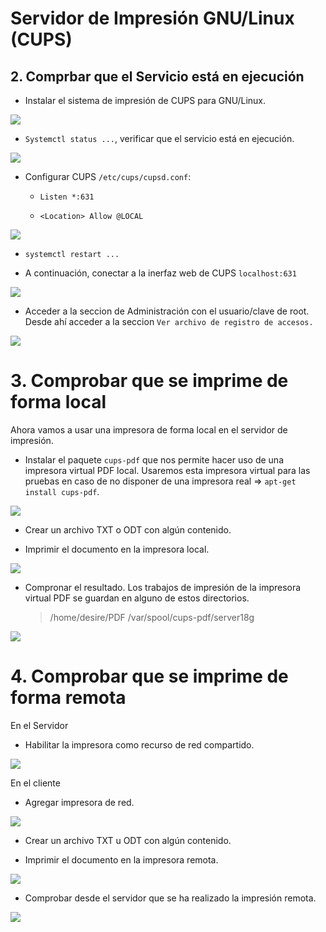 # Servidor de Impresión GNU/Linux (CUPS)
## 2. Comprbar que el Servicio está en ejecución

- Instalar el sistema de impresión de CUPS para GNU/Linux.

![](./images/servidor/1.png)

- `Systemctl status ...`, verificar que el servicio está en ejecución.

![](./images/servidor/2.png)

- Configurar CUPS `/etc/cups/cupsd.conf`:

  - `Listen *:631`

  - `<Location> Allow @LOCAL`

![](./images/servidor/4-2.png)

- `systemctl restart ...`

- A continuación, conectar a la inerfaz web de CUPS `localhost:631`

![](./images/servidor/3.png)

- Acceder a la seccion de Administración con el usuario/clave de root. Desde ahí acceder a la seccion `Ver archivo de registro de accesos.`

![](./images/servidor/8.png)

# 3. Comprobar que se imprime de forma local

Ahora vamos a usar una impresora de forma local en el servidor de impresión.

- Instalar el paquete `cups-pdf` que nos permite hacer uso de una impresora virtual PDF local. Usaremos esta impresora virtual para las pruebas en caso de no disponer de una impresora real => `apt-get install cups-pdf`.

![](./images/servidor/9.png)

- Crear un archivo TXT o ODT con algún contenido.

- Imprimir el documento en la impresora local.

![](./images/servidor/16.png)

- Compronar el resultado. Los trabajos de impresión de la impresora virtual PDF se guardan en alguno de estos directorios.

  >/home/desire/PDF
  >/var/spool/cups-pdf/server18g

![](./images/servidor/)

# 4. Comprobar que se imprime de forma remota

En el Servidor
- Habilitar la impresora como recurso de red compartido.

![](./images/servidor/15.png)

En el cliente

- Agregar impresora de red.

![](./images/cliente/1.png)

- Crear un archivo TXT u ODT con algún contenido.

- Imprimir el documento en la impresora remota.

![](./images/cliente/3.png)

- Comprobar desde el servidor que se ha realizado la impresión remota.

![](./images/servidor/17.png)

